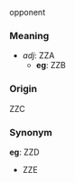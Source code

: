 opponent
### Meaning
+ _adj_: ZZA
    + __eg__: ZZB

### Origin

ZZC

### Synonym

__eg__: ZZD

+ ZZE


